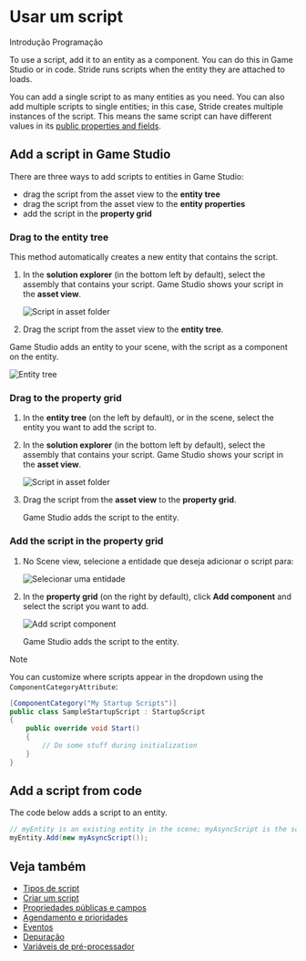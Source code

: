 # Usar um script

<span class="badge text-bg-primary">Introdução</span>
<span class="badge text-bg-success">Programação</span>

To use a script, add it to an entity as a component. You can do this in Game Studio or in code. Stride runs scripts when the entity they are attached to loads.

You can add a single script to as many entities as you need. You can also add multiple scripts to single entities; in this case, Stride creates multiple instances of the script. This means the same script can have different values in its [public properties and fields](public-properties-and-fields.md).

## Add a script in Game Studio

There are three ways to add scripts to entities in Game Studio:

* drag the script from the asset view to the **entity tree**
* drag the script from the asset view to the **entity properties**
* add the script in the **property grid**

### Drag to the entity tree

This method automatically creates a new entity that contains the script.

1. In the **solution explorer** (in the bottom left by default), select the assembly that contains your script. Game Studio shows your script in the **asset view**.

   ![Script in asset folder](../get-started/media/create-a-script-new-script-asset-view.png)

2. Drag the script from the asset view to the **entity tree**.

Game Studio adds an entity to your scene, with the script as a component on the entity.

![Entity tree](../troubleshooting/media/game-profiler-in-entity-tree.png)

### Drag to the property grid

1. In the **entity tree** (on the left by default), or in the scene, select the entity you want to add the script to.

2. In the **solution explorer** (in the bottom left by default), select the assembly that contains your script. Game Studio shows your script in the **asset view**.

   ![Script in asset folder](../get-started/media/create-a-script-new-script-asset-view.png)

3. Drag the script from the **asset view** to the **property grid**.

   Game Studio adds the script to the entity.

### Add the script in the property grid

1. No <g id="1">Scene view</g>, selecione a entidade que deseja adicionar o script para:</g>

   ![Selecionar uma entidade](media/select-entity.png)

2. In the **property grid** (on the right by default), click **Add component** and select the script you want to add.

   ![Add script component](media/add-script-component.png)

   Game Studio adds the script to the entity.

> [!Note]
> You can customize where scripts appear in the dropdown using the `ComponentCategoryAttribute`:

```cs
[ComponentCategory("My Startup Scripts")]
public class SampleStartupScript : StartupScript
{
    public override void Start()
    {
        // Do some stuff during initialization
    }
}
```

## Add a script from code

The code below adds a script to an entity.

```cs
// myEntity is an existing entity in the scene; myAsyncScript is the script you want to add to the entity
myEntity.Add(new myAsyncScript());
```

## Veja também

* [Tipos de script](types-of-script.md)
* [Criar um script](create-a-script.md)
* [Propriedades públicas e campos](public-properties-and-fields.md)
* [Agendamento e prioridades](scheduling-and-priorities.md)
* [Eventos](events.md)
* [Depuração](debugging.md)
* [Variáveis de pré-processador](preprocessor-variables.md)
